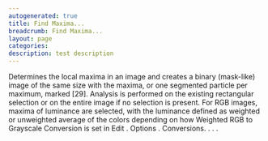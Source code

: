```yaml
---
autogenerated: true
title: Find Maxima...
breadcrumb: Find Maxima...
layout: page
categories: 
description: test description
---
```


Determines the local maxima in an image and creates a binary (mask-like) image of the same size with the maxima, or one segmented particle per maximum, marked \[29\]. Analysis is performed on the existing rectangular selection or on the entire image if no selection is present. For RGB images, maxima of luminance are selected, with the luminance defined as weighted or unweighted average of the colors depending on how Weighted RGB to Grayscale Conversion is set in Edit . Options . Conversions. . . .
